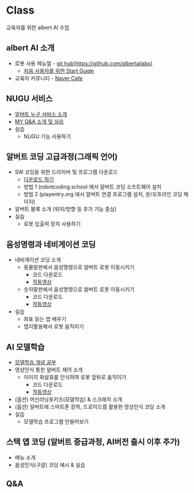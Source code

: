 # Class
교육자를 위한 albert AI 수업


albert AI 소개
--
 - 로봇 사용 메뉴얼 - [git hub(https://github.com/albertailabs)](https://github.com/albertailabs) 
   - [처음 사용자를 위한 Start Guide](https://github.com/albertailabs/StartGuide)
 - 교육자 커뮤니티 - [Naver Cafe](https://cafe.naver.com/albertai)


NUGU 서비스 
--
- [알버트 누구 서비스 소개](https://github.com/albertailabs/Nugu)
- [MY Q&A 소개 및 실습](https://github.com/albertailabs/Social-MyQA)
- 실습
  - NUGU 기능 사용하기
 

알버트 코딩 고급과정(그래픽 언어)
--
- SW 코딩을 위한 드라이버 및 프로그램 다운로드
  - [다운로드 하기](https://github.com/albertailabs/SWCoding)
  - 방법 1 (robotcoding.school 에서 알버트 코딩 소프트웨어 설치
  - 방법 2 (playentry.org 에서 알버트 연결 프로그램 설치, 온/오프라인 코딩 페이지)
- 알버트 블록 소개 (위치/방향 등 추가 기능 중심)
- 실습
  - 로봇 입출력 장치 사용하기 
 

음성명령과 네비게이션 코딩
--
- 네비게이션 코딩 소개
  - 동물말판에서 음성명령으로 알버트 로봇 이동시키기
    - 코드 다운로드
    - [작동영상](https://youtu.be/deA_1nKoCxM)
  - 숫자말판에서 음성명령으로 알버트 로봇 이동시키기
    - 코드 다운로드
    - [작동영상](https://youtu.be/fxqsQbNNGDs) 
- 실습
  - 좌표 읽는 법 배우기 
  - 맵지활용해서 로봇 움직이기

 

AI 모델학습
--
- [모델학습 개념 공부](https://teachablemachine.withgoogle.com/)
- 영상인식 통한 알버트 제어 소개
  - 이미지 화살표를 인식하여 로봇 앞뒤로 움직이기 
    - 코드 다운로드
    - [작동영상](https://youtu.be/i-gIjgEICAY)
- (옵션) 머신러닝포키즈(모델학습) & 스크래치 소개
- (옵션) 알버트에 스마트폰 장착, 드로이드캠 활용한 영상인식 코딩 소개 
- 실습
  - 모델학습 프로그램 만들어보기 
 

스택 앱 코딩 (알버트 중급과정, AI버전 출시 이후 추가)
--
- 메뉴 소개
- 음성인식(구글) 코딩 예시 & 실습

Q&A
--
